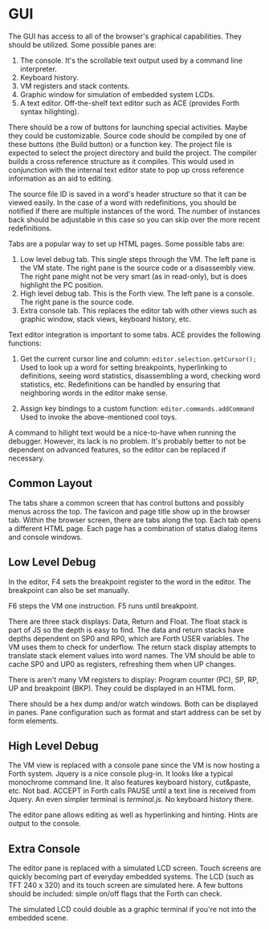 # GUI

The GUI has access to all of the browser's graphical capabilities. They should be utilized. Some possible panes are:

1. The console. It's the scrollable text output used by a command line interpreter.
2. Keyboard history.
3. VM registers and stack contents.
4. Graphic window for simulation of embedded system LCDs.
5. A text editor. Off-the-shelf text editor such as ACE (provides Forth syntax hilighting).

There should be a row of buttons for launching special activities. Maybe they could be customizable. Source code should be compiled by one of these buttons (the Build button) or a function key. The project file is expected to select the project directory and build the project. The compiler builds a cross reference structure as it compiles. This would used in conjunction with the internal text editor state to pop up cross reference information as an aid to editing.

The source file ID is saved in a word's header structure so that it can be viewed easily. In the case of a word with redefinitions, you should be notified if there are multiple instances of the word. The number of instances back should be adjustable in this case so you can skip over the more recent redefinitions. 

Tabs are a popular way to set up HTML pages. Some possible tabs are:
1. Low level debug tab. This single steps through the VM. The left pane is the VM state. The right pane is the source code or a disassembly view. The right pane might not be very smart (as in read-only), but is does highlight the PC position.
2. High level debug tab. This is the Forth view. The left pane is a console. The right pane is the source code.
2. Extra console tab. This replaces the editor tab with other views such as graphic window, stack views, keyboard history, etc.

Text editor integration is important to some tabs. ACE provides the following functions:

1. Get the current cursor line and column: `editor.selection.getCursor();` Used to look up a word for setting breakpoints, hyperlinking to definitions, seeing word statistics, disassembling a word, checking word statistics, etc. Redefinitions can be handled by ensuring that neighboring words in the editor make sense.

2. Assign key bindings to a custom function: `editor.commands.addCommand` Used to invoke the above-mentioned cool toys.

A command to hilight text would be a nice-to-have when running the debugger. However, its lack is no problem. It's probably better to not be dependent on advanced features, so the editor can be replaced if necessary.

## Common Layout

The tabs share a common screen that has control buttons and possibly menus across the top. The favicon and page title show up in the browser tab. Within the browser screen, there are tabs along the top. Each tab opens a different HTML page. Each page has a combination of status dialog items and console windows.

## Low Level Debug

In the editor, F4 sets the breakpoint register to the word in the editor. The breakpoint can also be set manually.

F6 steps the VM one instruction.
F5 runs until breakpoint.

There are three stack displays: Data, Return and Float. The float stack is part of JS so the depth is easy to find. The data and return stacks have depths dependent on SP0 and RP0, which are Forth USER variables. The VM uses them to check for underflow. The return stack display attempts to translate stack element values into word names. The VM should be able to cache SP0 and UP0 as registers, refreshing them when UP changes. 

There is aren't many VM registers to display: Program counter (PC), SP, RP, UP and breakpoint (BKP). They could be displayed in an HTML form.

There should be a hex dump and/or watch windows. Both can be displayed in panes. Pane configuration such as format and start address can be set by form elements.

## High Level Debug

The VM view is replaced with a console pane since the VM is now hosting a Forth system. Jquery is a nice console plug-in. It looks like a typical monochrome command line. It also features keyboard history, cut&paste, etc. Not bad. ACCEPT in Forth calls PAUSE until a text line is received from Jquery. An even simpler terminal is *terminal.js*. No keyboard history there.

The editor pane allows editing as well as hyperlinking and hinting. Hints are output to the console.

## Extra Console

The editor pane is replaced with a simulated LCD screen. Touch screens are quickly becoming part of everyday embedded systems. The LCD (such as TFT 240 x 320) and its touch screen are simulated here. A few buttons should be included: simple on/off flags that the Forth can check.

The simulated LCD could double as a graphic terminal if you're not into the embedded scene.





